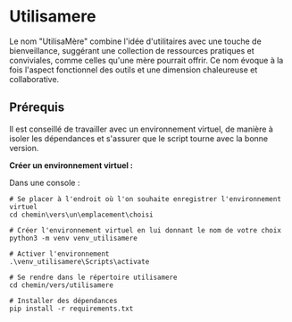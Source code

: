 # Utilisamere
Le nom "UtilisaMère" combine l'idée d'utilitaires avec une touche de bienveillance, suggérant une collection de ressources pratiques et conviviales, comme celles qu'une mère pourrait offrir. Ce nom évoque à la fois l'aspect fonctionnel des outils et une dimension chaleureuse et collaborative.


## Prérequis

Il est conseillé de travailler avec un environnement virtuel, de manière à isoler les dépendances et s'assurer que le script tourne avec la bonne version.

**Créer un environnement virtuel :**

Dans une console :
```
# Se placer à l'endroit où l'on souhaite enregistrer l'environnement virtuel
cd chemin\vers\un\emplacement\choisi

# Créer l'environnement virtuel en lui donnant le nom de votre choix
python3 -m venv venv_utilisamere

# Activer l'environnement
.\venv_utilisamere\Scripts\activate

# Se rendre dans le répertoire utilisamere
cd chemin/vers/utilisamere

# Installer des dépendances
pip install -r requirements.txt
```